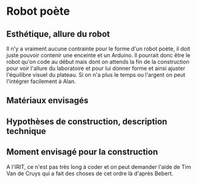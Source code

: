 
# Robot poète

 

## Esthétique, allure du robot

Il n'y a vraiment aucune contrainte pour le forme d'un robot poète, il doit juste pouvoir contenir une enceinte et un Arduino. Il pourrait donc être le robot qu'on code au début mais dont on attends la fin de la construction pour voir l'allure du laboratoire et pour lui donner forme et ainsi ajuster l'équilibre visuel du plateau. Si on n'a plus le temps ou l'argent on peut l'intégrer facilement à Alan.

## Matériaux envisagés


## Hypothèses de construction, description technique


## Moment envisagé pour la construction
A l'IRIT, ce n'est pas très long à coder et on peut demander l'aide de Tim Van de Cruys qui a fait des choses de cet ordre là d'après Bebert.
